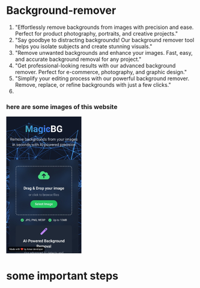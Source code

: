 # Background-remover

1. "Effortlessly remove backgrounds from images with precision and ease. Perfect for product photography, portraits, and creative projects."
2. "Say goodbye to distracting backgrounds! Our background remover tool helps you isolate subjects and create stunning visuals."
3. "Remove unwanted backgrounds and enhance your images. Fast, easy, and accurate background removal for any project."
4. "Get professional-looking results with our advanced background remover. Perfect for e-commerce, photography, and graphic design."
5. "Simplify your editing process with our powerful background remover. Remove, replace, or refine backgrounds with just a few clicks."
6. 
<h3>here are some images of this website </h3>
<img src="https://raw.githubusercontent.com/amardeveloperoffical/Background-remover/refs/heads/main/img1-readme.jpg" alt="GitHub Logo" width="200">
<h1>some important steps</h1>

